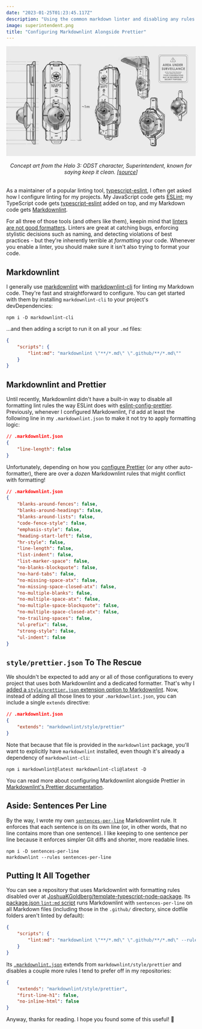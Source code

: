 ```yaml
---
date: "2023-01-25T01:23:45.117Z"
description: "Using the common markdown linter and disabling any rules that would intersect with dedicated formatters such as Prettier."
image: superintendent.png
title: "Configuring Markdownlint Alongside Prettier"
---
```


![Me laughing and speaking with a conference mic on my face, wearing a white t-shirt with small pink flamingos, holding a cup of water](./superintendent.png)

<em style="display:block;margin-bottom:2rem;text-align:center;">
Concept art from the Halo 3: ODST character, Superintendent, known for saying <em>keep it clean</em>.
[<a href="https://halo.fandom.com/wiki/Superintendent?file=Concept_surveillance_cam.png " title="Source: 'Concept surveillance cam.png'">source</a>]
</em>

As a maintainer of a popular linting tool, [typescript-eslint](https://typescript-eslint.io), I often get asked how I configure linting for my projects.
My JavaScript code gets [ESLint](https://eslint.org); my TypeScript code gets [typescript-eslint](https://typescript-eslint.io) added on top, and my Markdown code gets [Markdownlint](https://github.com/DavidAnson/markdownlint).

For all three of those tools (and others like them), keepin mind that [linters are not good formatters](https://typescript-eslint.io/linting/troubleshooting/formatting#formatters-vs-linters).
Linters are great at catching bugs, enforcing stylistic decisions such as naming, and detecting violations of best practices - but they're inherently terrible at _formatting_ your code.
Whenever you enable a linter, you should make sure it isn't also trying to format your code.

## Markdownlint

I generally use [markdownlint](https://github.com/DavidAnson/markdownlint) with [markdownlint-cli](https://github.com/igorshubovych/markdownlint-cli) for linting my Markdown code.
They're fast and straightforward to configure.
You can get started with them by installing `markdownlint-cli` to your project's devDependencies:

```shell
npm i -D markdownlint-cli
```

...and then adding a script to run it on all your `.md` files:

```json
{
    "scripts": {
        "lint:md": "markdownlint \"**/*.md\" \".github/**/*.md\""
    }
}
```

## Markdownlint and Prettier

Until recently, Markdownlint didn't have a built-in way to disable all formatting lint rules the way ESLint does with [eslint-config-prettier](https://github.com/prettier/eslint-config-prettier).
Previously, whenever I configured Markdownlint, I'd add at least the following line in my `.markdownlint.json` to make it not try to apply formatting logic:

```json
// .markdownlint.json
{
    "line-length": false
}
```

Unfortunately, depending on how you [configure Prettier](https://prettier.io/docs/en/configuration.html) (or any other auto-formatter), there are over a _dozen_ Markdownlint rules that might conflict with formatting!

```json
// .markdownlint.json
{
    "blanks-around-fences": false,
    "blanks-around-headings": false,
    "blanks-around-lists": false,
    "code-fence-style": false,
    "emphasis-style": false,
    "heading-start-left": false,
    "hr-style": false,
    "line-length": false,
    "list-indent": false,
    "list-marker-space": false,
    "no-blanks-blockquote": false,
    "no-hard-tabs": false,
    "no-missing-space-atx": false,
    "no-missing-space-closed-atx": false,
    "no-multiple-blanks": false,
    "no-multiple-space-atx": false,
    "no-multiple-space-blockquote": false,
    "no-multiple-space-closed-atx": false,
    "no-trailing-spaces": false,
    "ol-prefix": false,
    "strong-style": false,
    "ul-indent": false
}
```

## `style/prettier.json` To The Rescue

We shouldn't be expected to add any or all of those configurations to every project that uses both Markdownlint and a dedicated formatter.
That's why I [added a `style/prettier.json` extension option to Markdownlint](https://github.com/DavidAnson/markdownlint/pull/594).
Now, instead of adding all those lines to your `.markdownlint.json`, you can include a single `extends` directive:

```json
// .markdownlint.json
{
    "extends": "markdownlint/style/prettier"
}
```

Note that because that file is provided in the `markdownlint` package, you'll want to explicitly have `markdownlint` installed, even though it's already a dependency of `markdownlint-cli`:

```shell
npm i markdownlint@latest markdownlint-cli@latest -D
```

You can read more about configuring Markdownlint alongside Prettier in [Markdownlint's Prettier documentation](https://github.com/DavidAnson/markdownlint/blob/main/doc/Prettier.md).

## Aside: Sentences Per Line

By the way, I wrote my own [`sentences-per-line`](https://github.com/JoshuaKGoldberg/sentences-per-line) Markdownlint rule.
It enforces that each sentence is on its own line (or, in other words, that no line contains more than one sentence).
I like keeping to one sentence per line because it enforces simpler Git diffs and shorter, more readable lines.

```shell
npm i -D sentences-per-line
markdownlint --rules sentences-per-line
```

## Putting It All Together

You can see a repository that uses Markdownlint with formatting rules disabled over at [JoshuaKGoldberg/template-typescript-node-package](https://github.com/JoshuaKGoldberg/template-typescript-node-package).
Its [package.json `lint:md` script](https://github.com/JoshuaKGoldberg/template-typescript-node-package/blob/55da5833d893bb2f9831896dfa23bd027fc04cfb/package.json#LL60) runs Markdownlint with `sentences-per-line` on all Markdown files (including those in the `.github/` directory, since dotfile folders aren't linted by default):

```json
{
    "scripts": {
        "lint:md": "markdownlint \"**/*.md\" \".github/**/*.md\" --rules sentences-per-line"
    }
}
```

Its [`.markdownlint.json`](https://github.com/JoshuaKGoldberg/template-typescript-node-package/blob/55da5833d893bb2f9831896dfa23bd027fc04cfb/.markdownlint.json) extends from `markdownlint/style/prettier` and disables a couple more rules I tend to prefer off in my repositories:

```json
{
    "extends": "markdownlint/style/prettier",
    "first-line-h1": false,
    "no-inline-html": false
}
```

Anyway, thanks for reading.
I hope you found some of this useful!
🧹
